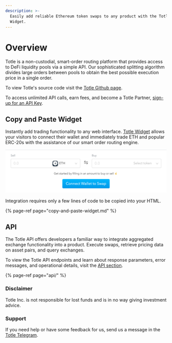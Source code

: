 ```yaml
---
description: >-
  Easily add reliable Ethereum token swaps to any product with the Totle API or
  Widget.
---
```


# Overview

Totle is a non-custodial, smart-order routing platform that provides access to DeFi liquidity pools via a simple API. Our sophisticated splitting algorithm divides large orders between pools to obtain the best possible execution price in a single order.  
  
To view Totle's source code visit the [Totle Github page](https://github.com/TotlePlatform). 

To access unlimited API calls, earn fees, and become a Totle Partner, [sign-up for an API Key](api/api-key.md).

## Copy and Paste Widget

Instantly add trading functionality to any web interface. [Totle Widget](copy-and-paste-widget.md) allows your visitors to connect their wallet and immediately trade ETH and popular ERC-20s with the assistance of our smart order routing engine. 

![](.gitbook/assets/screen-shot-2020-02-06-at-3.37.11-pm.png)

Integration requires only a few lines of code to be copied into your HTML.

{% page-ref page="copy-and-paste-widget.md" %}

## API

The Totle API offers developers a familiar way to integrate aggregated exchange functionality into a product. Execute swaps, retrieve pricing data on asset pairs, and query exchanges.

To view the Totle API endpoints and learn about response parameters, error messages, and operational details, visit the [API section](api/). 

{% page-ref page="api/" %}

### Disclaimer

Totle Inc. is not responsible for lost funds and is in no way giving investment advice.

### Support

If you need help or have some feedback for us, send us a message in the [Totle Telegram](https://t.me/totleinc).

